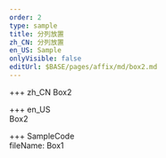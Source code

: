 ```yaml
---
order: 2
type: sample
title: 分列放置
zh_CN: 分列放置
en_US: Sample
onlyVisible: false
editUrl: $BASE/pages/affix/md/box2.md
---
```


+++ zh_CN
Box2

+++ en_US  
Box2

+++ SampleCode  
fileName: Box1
